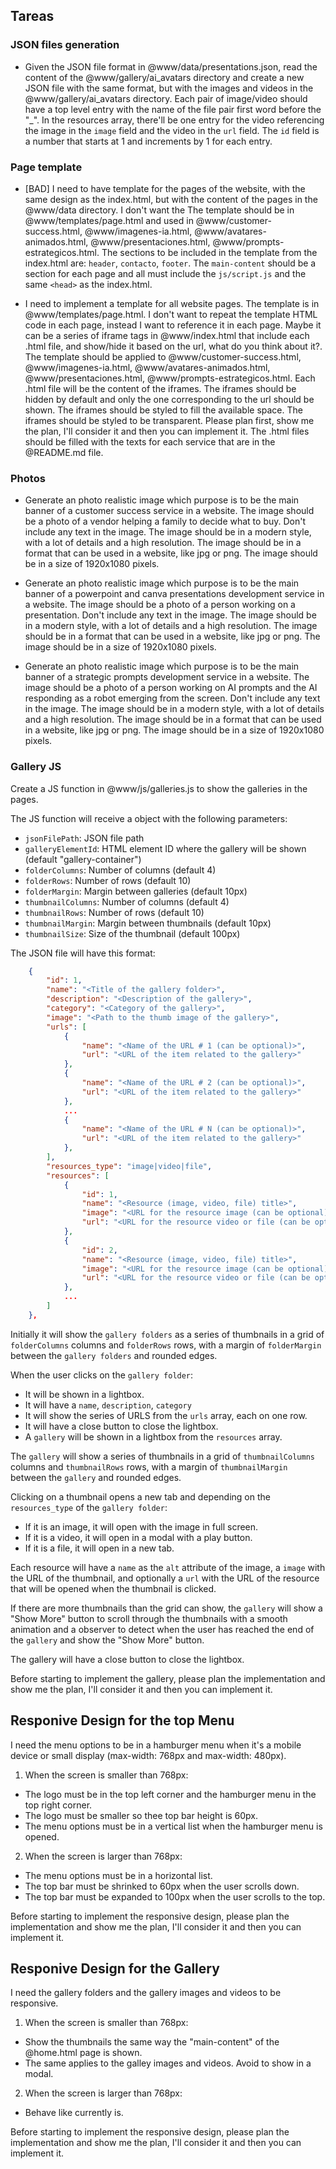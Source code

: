 ## Tareas


### JSON files generation

- Given the JSON file format in @www/data/presentations.json, read the content of the @www/gallery/ai_avatars directory and create a new JSON file with the same format, but with the images and videos in the @www/gallery/ai_avatars directory. Each pair of image/video should have a top level entry with the name of the file pair first word before the "_". In the resources array, there'll be one entry for the video referencing the image in the `image` field and the video in the `url` field. The `id` field is a number that starts at 1 and increments by 1 for each entry.

### Page template

- [BAD] I need to have template for the pages of the website, with the same design as the index.html, but with the content of the pages in the @www/data directory. I don't want the The template should be in @www/templates/page.html and used in @www/customer-success.html, @www/imagenes-ia.html, @www/avatares-animados.html, @www/presentaciones.html, @www/prompts-estrategicos.html. The sections to be included in the template from the index.html are: `header`, `contacto`, `footer`. The `main-content` should be a section for each page and all must include the `js/script.js` and the same `<head>` as the index.html.

- I need to implement a template for all website pages. The template is in @www/templates/page.html. I don't want to repeat the template HTML code in each page, instead I want to reference it in each page. Maybe it can be a series of iframe tags in @www/index.html that include each .html file, and show/hide it based on the url, what do you think about it?. The template should be applied to @www/customer-success.html, @www/imagenes-ia.html, @www/avatares-animados.html, @www/presentaciones.html, @www/prompts-estrategicos.html. Each .html file will be the content of the iframes. The iframes should be hidden by default and only the one corresponding to the url should be shown. The iframes should be styled to fill the available space. The iframes should be styled to be transparent. Please plan first, show me the plan, I'll consider it and then you can implement it. The .html files should be filled with the texts for each service that are in the @README.md file. 

### Photos

- Generate an photo realistic image which purpose is to be the main banner of a customer success service in a website. The image should be a photo of a vendor helping a family to decide what to buy. Don't include any text in the image. The image should be in a modern style, with a lot of details and a high resolution. The image should be in a format that can be used in a website, like jpg or png. The image should be in a size of 1920x1080 pixels.

- Generate an photo realistic image which purpose is to be the main banner of a powerpoint and canva presentations development service in a website. The image should be a photo of a person working on a presentation. Don't include any text in the image. The image should be in a modern style, with a lot of details and a high resolution. The image should be in a format that can be used in a website, like jpg or png. The image should be in a size of 1920x1080 pixels.

- Generate an photo realistic image which purpose is to be the main banner of a strategic prompts development service in a website. The image should be a photo of a person working on AI prompts and the AI responding as a robot emerging from the screen. Don't include any text in the image. The image should be in a modern style, with a lot of details and a high resolution. The image should be in a format that can be used in a website, like jpg or png. The image should be in a size of 1920x1080 pixels.

### Gallery JS

Create a JS function in @www/js/galleries.js to show the galleries in the pages.

The JS function will receive a object with the following parameters:

- `jsonFilePath`: JSON file path
- `galleryElementId`: HTML element ID where the gallery will be shown (default "gallery-container")
- `folderColumns`: Number of columns (default 4)
- `folderRows`: Number of rows (default 10)
- `folderMargin`: Margin between galleries (default 10px)
- `thumbnailColumns`: Number of columns (default 4)
- `thumbnailRows`: Number of rows (default 10)
- `thumbnailMargin`: Margin between thumbnails (default 10px)
- `thumbnailSize`: Size of the thumbnail (default 100px)

The JSON file will have this format:

```json
    {
        "id": 1,
        "name": "<Title of the gallery folder>",
        "description": "<Description of the gallery>",
        "category": "<Category of the gallery>",
        "image": "<Path to the thumb image of the gallery>",
        "urls": [
            {
                "name": "<Name of the URL # 1 (can be optional)>",
                "url": "<URL of the item related to the gallery>"
            },
            {
                "name": "<Name of the URL # 2 (can be optional)>",
                "url": "<URL of the item related to the gallery>"
            },
            ...
            {
                "name": "<Name of the URL # N (can be optional)>",
                "url": "<URL of the item related to the gallery>"
            },
        ],
        "resources_type": "image|video|file",
        "resources": [
            {
                "id": 1,
                "name": "<Resource (image, video, file) title>",
                "image": "<URL for the resource image (can be optional)>",
                "url": "<URL for the resource video or file (can be optional) >"
            },
            {
                "id": 2,
                "name": "<Resource (image, video, file) title>",
                "image": "<URL for the resource image (can be optional)>",
                "url": "<URL for the resource video or file (can be optional) >"
            },
            ...
        ]
    },

```

Initially it will show the `gallery folders` as a series of thumbnails in a grid of `folderColumns` columns and `folderRows` rows, with a margin of `folderMargin` between the `gallery folders` and rounded edges.

When the user clicks on the `gallery folder`:
- It will be shown in a lightbox.
- It will have a `name`, `description`, `category`
- It will show the series of URLS from the `urls` array, each on one row.
- It will have a close button to close the lightbox.
- A `gallery` will be shown in a lightbox from the `resources` array.

The `gallery` will show a series of thumbnails in a grid of `thumbnailColumns` columns and `thumbnailRows` rows, with a margin of `thumbnailMargin` between the `gallery` and rounded edges.

Clicking on a thumbnail opens a new tab and depending on the `resources_type` of the `gallery folder`:
- If it is an image, it will open with the image in full screen.
- If it is a video, it will open in a modal with a play button.
- If it is a file, it will open in a new tab.

Each resource will have a `name` as the `alt` attribute of the image, a `image` with the URL of the thumbnail, and optionally a `url` with the URL of the resource that will be opened when the thumbnail is clicked.

If there are more thumbnails than the grid can show, the `gallery` will show a "Show More" button to scroll through the thumbnails with a smooth animation and a observer to detect when the user has reached the end of the `gallery` and show the "Show More" button.

The gallery will have a close button to close the lightbox.

Before starting to implement the gallery, please plan the implementation and show me the plan, I'll consider it and then you can implement it.

## Responive Design for the top Menu

I need the menu options to be in a hamburger menu when it's a mobile device or small display (max-width: 768px and max-width: 480px).

1. When the screen is smaller than 768px:
- The logo must be in the top left corner and the hamburger menu in the top right corner.
- The logo must be smaller so thee top bar height is 60px.
- The menu options must be in a vertical list when the hamburger menu is opened. 

2. When the screen is larger than 768px:
- The menu options must be in a horizontal list.
- The top bar must be shrinked to 60px when the user scrolls down.
- The top bar must be expanded to 100px when the user scrolls to the top.

Before starting to implement the responsive design, please plan the implementation and show me the plan, I'll consider it and then you can implement it.

## Responive Design for the Gallery

I need the gallery folders and the gallery images and videos to be responsive.

1. When the screen is smaller than 768px:
- Show the thumbnails the same way the "main-content" of the @home.html page is shown.
- The same applies to the galley images and videos. Avoid to show in a modal.

2. When the screen is larger than 768px:
- Behave like currently is.

Before starting to implement the responsive design, please plan the implementation and show me the plan, I'll consider it and then you can implement it.





